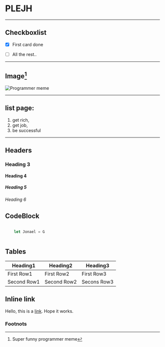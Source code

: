 # PLEJH

***

## Checkboxlist
- [x] First card done  
- [ ] All the rest..


___

## Image[^1]

![Programmer meme](https://assets-global.website-files.com/5f3c19f18169b62a0d0bf387/60d33be8cf4ba7565123c8bc_YPD3ulQQAGQpOcnqIm3QzSTRgzmr1SexpW9ZjMpJ1mAnUxx4iF05XOTu44sk0qQG-8XgBcYmGZGAD-5SAZvJl3TjtmhgWnn-w0C2XKwhBscV78RVvhwZfyp0v_Pa6sNj5zxpOvRW.png)

___

## list page:

1. get rich,
2. get job,
3. be successful
---


## Headers

### Heading 3
#### Heading 4
##### Heading 5
###### Heading 6

## CodeBlock

```Javascript
        
    let Jonael = G
    
```
## Tables

|Heading1|Heading2|Heading3|
|-------|---------|--------|
|First Row1|First Row2|First Row3|
|Second Row1|Second Row2|Secons Row3|

## Inline link

Hello, this is a [link](https://www.markdownguide.org/basic-syntax/#lists-1). Hope it works.

### Footnots
[^1]: Super funny programmer meme
